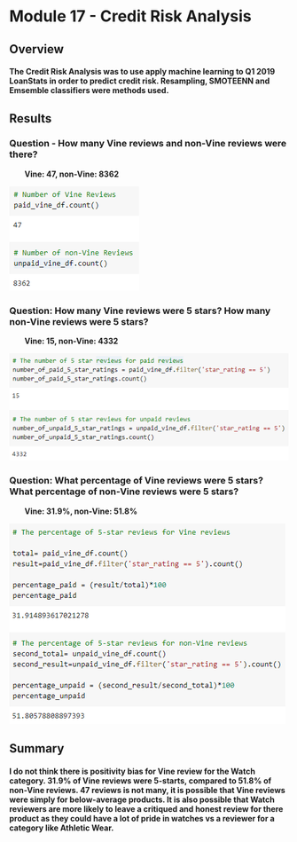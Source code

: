 # Module 17 - Credit Risk Analysis

## Overview 

#### The Credit Risk Analysis was to use apply machine learning to Q1 2019 LoanStats in order to predict credit risk. Resampling, SMOTEENN and Emsemble classifiers were methods used. 


## Results
### Question - How many Vine reviews and non-Vine reviews were there?
&nbsp;&nbsp;&nbsp;&nbsp;&nbsp;&nbsp; **Vine: 47, non-Vine: 8362** 

![stacked_launch_outcomes](https://github.com/charlieburd/amazon_vine_analysis/blob/main/Resources/image%20(28).png)


### Question: How many Vine reviews were 5 stars? How many non-Vine reviews were 5 stars?
&nbsp;&nbsp;&nbsp;&nbsp;&nbsp;&nbsp; **Vine: 15, non-Vine: 4332** 

![stacked_launch_outcomes](https://github.com/charlieburd/amazon_vine_analysis/blob/main/Resources/image%20(29).png)


### Question: What percentage of Vine reviews were 5 stars? What percentage of non-Vine reviews were 5 stars?
&nbsp;&nbsp;&nbsp;&nbsp;&nbsp;&nbsp; **Vine: 31.9%, non-Vine: 51.8%** 

![stacked_launch_outcomes](https://github.com/charlieburd/amazon_vine_analysis/blob/main/Resources/image%20(30).png)


## Summary
#### I do not think there is positivity bias for Vine review for the Watch category. 31.9% of Vine reviews were 5-starts, compared to 51.8% of non-Vine reviews. 47 reviews is not many, it is possible that Vine reviews were simply for below-average products. It is also possible that Watch reviewers are more likely to leave a critiqued and honest review for there product as they could have a lot of pride in watches vs a reviewer for a category like Athletic Wear. 

